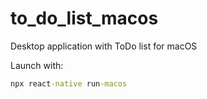 # to_do_list_macos
Desktop application with ToDo list for macOS

Launch with:
```cmd
npx react-native run-macos
```
